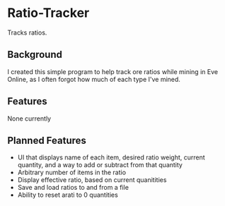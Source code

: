 # Ratio-Tracker
Tracks ratios.

## Background
I created this simple program to help track ore ratios while mining in Eve Online, as I often forgot how much of each type I've mined.

## Features
None currently

## Planned Features
- UI that displays name of each item, desired ratio weight, current quantity, and a way to add or subtract from that quantity
- Arbitrary number of items in the ratio
- Display effective ratio, based on current quanitities
- Save and load ratios to and from a file
- Ability to reset arati to 0 quantities
